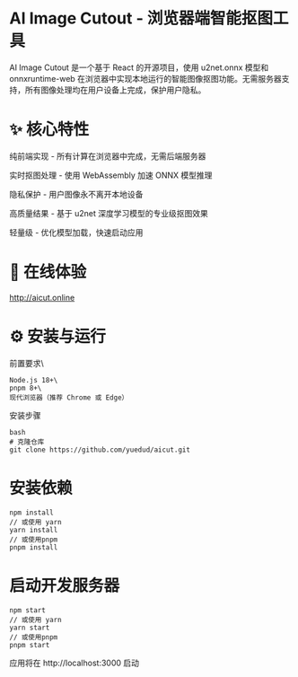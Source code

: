 # AI Image Cutout - 浏览器端智能抠图工具

AI Image Cutout 是一个基于 React 的开源项目，使用 u2net.onnx 模型和 onnxruntime-web 在浏览器中实现本地运行的智能图像抠图功能。无需服务器支持，所有图像处理均在用户设备上完成，保护用户隐私。

# ✨ 核心特性
纯前端实现 - 所有计算在浏览器中完成，无需后端服务器

实时抠图处理 - 使用 WebAssembly 加速 ONNX 模型推理

隐私保护 - 用户图像永不离开本地设备

高质量结果 - 基于 u2net 深度学习模型的专业级抠图效果

轻量级 - 优化模型加载，快速启动应用


# 🚀 在线体验
http://aicut.online

# ⚙️ 安装与运行
前置要求\

```
Node.js 18+\
pnpm 8+\
现代浏览器（推荐 Chrome 或 Edge）
```

安装步骤
```
bash
# 克隆仓库
git clone https://github.com/yuedud/aicut.git
```

# 安装依赖
```
npm install
// 或使用 yarn
yarn install
// 或使用pnpm
pnpm install
```

# 启动开发服务器
```
npm start
// 或使用 yarn
yarn start
// 或使用pnpm
pnpm start
```

应用将在 http://localhost:3000 启动
